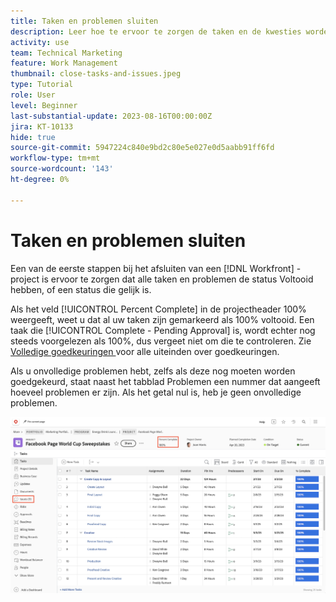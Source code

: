 ```yaml
---
title: Taken en problemen sluiten
description: Leer hoe te ervoor te zorgen de taken en de kwesties worden gesloten alvorens u een project in  [!DNL  Workfront] sluit.
activity: use
team: Technical Marketing
feature: Work Management
thumbnail: close-tasks-and-issues.jpeg
type: Tutorial
role: User
level: Beginner
last-substantial-update: 2023-08-16T00:00:00Z
jira: KT-10133
hide: true
source-git-commit: 5947224c840e9bd2c80e5e027e0d5aabb91ff6fd
workflow-type: tm+mt
source-wordcount: '143'
ht-degree: 0%

---
```


# Taken en problemen sluiten

Een van de eerste stappen bij het afsluiten van een [!DNL Workfront] -project is ervoor te zorgen dat alle taken en problemen de status Voltooid hebben, of een status die gelijk is.

Als het veld [!UICONTROL Percent Complete] in de projectheader 100% weergeeft, weet u dat al uw taken zijn gemarkeerd als 100% voltooid. Een taak die [!UICONTROL Complete - Pending Approval] is, wordt echter nog steeds voorgelezen als 100%, dus vergeet niet om die te controleren. Zie [ Volledige goedkeuringen ](https://experienceleague.adobe.com/docs/workfront-learn/tutorials-workfront/manage-work/close-a-project/complete-approvals.html) voor alle uiteinden over goedkeuringen.

Als u onvolledige problemen hebt, zelfs als deze nog moeten worden goedgekeurd, staat naast het tabblad Problemen een nummer dat aangeeft hoeveel problemen er zijn. Als het getal nul is, heb je geen onvolledige problemen.

![ Project die [!UICONTROL Percent Complete] toont en open kwesties ](assets/close-tasks-and-issues.png)
